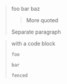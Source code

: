 > foo bar baz
>
> > More quoted
>
> Separate paragraph

> with a code block
>
>     foo
>
>     bar
>
> ```plain
> fenced
> ```
